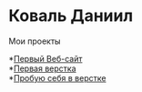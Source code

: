 

# Коваль Даниил
Мои проекты

*[Первый Веб-сайт](https://miditi750.github.io/12/ "Моя первая вебстраничка")  
*[Первая верстка](https://miditi750.github.io/Delivery/ "верстка потихоньку")  
*[Пробую себя в верстке](https://miditi750.github.io/tentacles/ "верстка потихоньку")  



